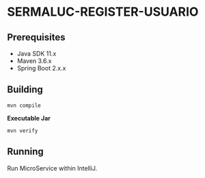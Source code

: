 # SERMALUC-REGISTER-USUARIO

## Prerequisites

* Java SDK 11.x
* Maven 3.6.x
* Spring Boot 2.x.x


## Building

```
mvn compile
```

**Executable Jar**

```
mvn verify
```
## Running

Run MicroService within IntelliJ.
